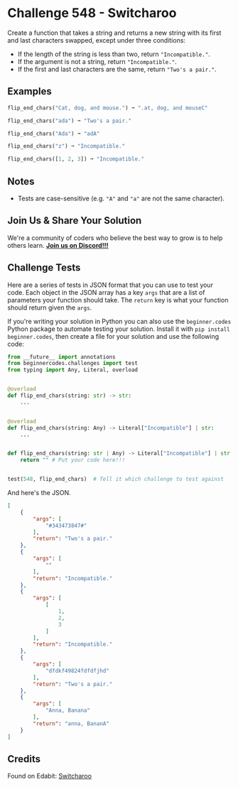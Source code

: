 # Challenge 548 - Switcharoo

Create a function that takes a string and returns a new string with its first and last characters swapped, except under three conditions:

- If the length of the string is less than two, return `"Incompatible."`.
- If the argument is not a string, return `"Incompatible."`.
- If the first and last characters are the same, return `"Two's a pair."`.

## Examples
```python
flip_end_chars("Cat, dog, and mouse.") ➞ ".at, dog, and mouseC"

flip_end_chars("ada") ➞ "Two's a pair."

flip_end_chars("Ada") ➞ "adA"

flip_end_chars("z") ➞ "Incompatible."

flip_end_chars([1, 2, 3]) ➞ "Incompatible."
```
## Notes

- Tests are case-sensitive (e.g. `"A"` and `"a"` are not the same character).

## Join Us & Share Your Solution

We're a community of coders who believe the best way to grow is to help others learn. **[Join us on Discord!!!](https://discord.gg/sfHykntuGy)**

## Challenge Tests

Here are a series of tests in JSON format that you can use to test your code. Each object in the JSON array has a key `args` that are a list of parameters your function should take. The `return` key is what your function should return given the `args`. 

If you're writing your solution in Python you can also use the `beginner.codes` Python package to automate testing your solution. Install it with `pip install beginner.codes`, then create a file for your solution and use the following code:
```python
from __future__ import annotations
from beginnercodes.challenges import test
from typing import Any, Literal, overload


@overload
def flip_end_chars(string: str) -> str:
    ...


@overload
def flip_end_chars(string: Any) -> Literal["Incompatible"] | str:
    ...


def flip_end_chars(string: str | Any) -> Literal["Incompatible"] | str:
    return "" # Put your code here!!!


test(548, flip_end_chars)  # Tell it which challenge to test against
```
And here's the JSON.
```json
[
    {
        "args": [
            "#343473847#"
        ],
        "return": "Two's a pair."
    },
    {
        "args": [
            ""
        ],
        "return": "Incompatible."
    },
    {
        "args": [
            [
                1,
                2,
                3
            ]
        ],
        "return": "Incompatible."
    },
    {
        "args": [
            "dfdkf49824fdfdfjhd"
        ],
        "return": "Two's a pair."
    },
    {
        "args": [
            "Anna, Banana"
        ],
        "return": "anna, BananA"
    }
]
```
## Credits

Found on Edabit: [Switcharoo](https://edabit.com/challenge/tnKZCAkdnZpiuDiWA)
